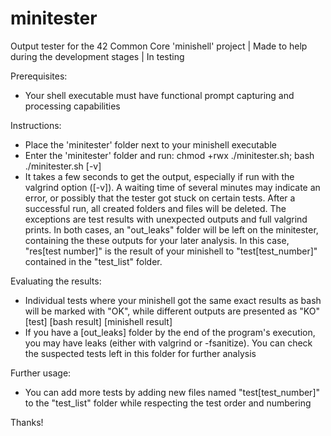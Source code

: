 # minitester
Output tester for the 42 Common Core 'minishell' project | Made to help during the development stages | In testing

Prerequisites:
- Your shell executable must have functional prompt capturing and processing capabilities


Instructions:
- Place the 'minitester' folder next to your minishell executable
- Enter the 'minitester' folder and run:
chmod +rwx ./minitester.sh;
bash ./minitester.sh [-v]
- It takes a few seconds to get the output, especially if run with the valgrind option ([-v]). A waiting time of several minutes may indicate an error, or possibly that the tester got stuck on certain tests. After a successful run, all created folders and files will be deleted. The exceptions are test results with unexpected outputs and full valgrind prints. In both cases, an "out_leaks" folder will be left on the minitester, containing the these outputs for your later analysis. In this case, "res[test number]" is the result of your minishell to "test[test_number]" contained in the "test_list" folder.


Evaluating the results:
- Individual tests where your minishell got the same exact results as bash will be marked with "OK", while different outputs are presented as "KO" [test] [bash result] [minishell result]
- If you have a [out_leaks] folder by the end of the program's execution, you may have leaks (either with valgrind or -fsanitize). You can check the suspected tests left in this folder for further analysis


Further usage:
- You can add more tests by adding new files named "test[test_number]" to the "test_list" folder while respecting the test order and numbering


Thanks!
